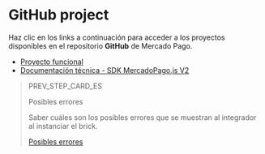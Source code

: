 # GitHub project

Haz clic en los links a continuación para acceder a los proyectos disponibles en el repositorio **GitHub** de Mercado Pago.

* [Proyecto funcional](https://github.com/mercadopago/card-payment-bricks-sample)
* [Documentación técnica - SDK MercadoPago.js V2](https://github.com/mercadopago/sdk-js)

> PREV_STEP_CARD_ES
>
> Posibles errores
>
> Saber cuáles son los posibles errores que se muestran al integrador al instanciar el brick.
>
> [Posibles errores](/developers/es/docs/checkout-bricks/additional-content/possible-errors)